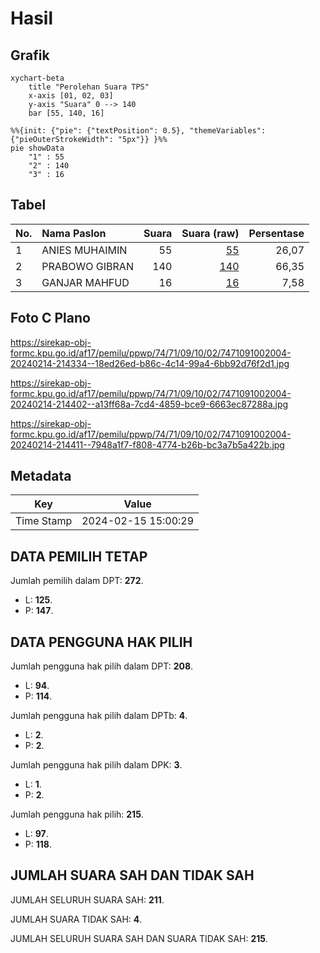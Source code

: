 # Hasil

## Grafik

```mermaid
xychart-beta
    title "Perolehan Suara TPS"
    x-axis [01, 02, 03]
    y-axis "Suara" 0 --> 140
    bar [55, 140, 16]
```

```mermaid
%%{init: {"pie": {"textPosition": 0.5}, "themeVariables": {"pieOuterStrokeWidth": "5px"}} }%%
pie showData
    "1" : 55
    "2" : 140
    "3" : 16
```

## Tabel

| No. | Nama Paslon    | Suara | Suara (raw) | Persentase |
|:--- |:-------------- | -----:| -----------:| ----------:|
| 1   | ANIES MUHAIMIN | 55    | [55][p-1]   | 26,07      |
| 2   | PRABOWO GIBRAN | 140   | [140][p-2]  | 66,35      |
| 3   | GANJAR MAHFUD  | 16    | [16][p-3]   | 7,58       |


[p-1]: https://github.com/gigit-pemilu/pemilu-2024-74-sulawesi-tenggara/blob/main/pilpres/hitung-suara/sub/74-sulawesi-tenggara/sub/71-kota-kendari/sub/09-puuwatu/sub/1002-watulondo/sub/004-tps/sub/paslon-1.txt
[p-2]: https://github.com/gigit-pemilu/pemilu-2024-74-sulawesi-tenggara/blob/main/pilpres/hitung-suara/sub/74-sulawesi-tenggara/sub/71-kota-kendari/sub/09-puuwatu/sub/1002-watulondo/sub/004-tps/sub/paslon-2.txt
[p-3]: https://github.com/gigit-pemilu/pemilu-2024-74-sulawesi-tenggara/blob/main/pilpres/hitung-suara/sub/74-sulawesi-tenggara/sub/71-kota-kendari/sub/09-puuwatu/sub/1002-watulondo/sub/004-tps/sub/paslon-3.txt

## Foto C Plano

https://sirekap-obj-formc.kpu.go.id/af17/pemilu/ppwp/74/71/09/10/02/7471091002004-20240214-214334--18ed26ed-b86c-4c14-99a4-6bb92d76f2d1.jpg

https://sirekap-obj-formc.kpu.go.id/af17/pemilu/ppwp/74/71/09/10/02/7471091002004-20240214-214402--a13ff68a-7cd4-4859-bce9-6663ec87288a.jpg

https://sirekap-obj-formc.kpu.go.id/af17/pemilu/ppwp/74/71/09/10/02/7471091002004-20240214-214411--7948a1f7-f808-4774-b26b-bc3a7b5a422b.jpg


## Metadata

| Key        | Value               |
| ---------- | ------------------- |
| Time Stamp | 2024-02-15 15:00:29 |


## DATA PEMILIH TETAP

Jumlah pemilih dalam DPT: **272**.
 * L: **125**.
 * P: **147**.

## DATA PENGGUNA HAK PILIH

Jumlah pengguna hak pilih dalam DPT: **208**.
 * L: **94**.
 * P: **114**.

Jumlah pengguna hak pilih dalam DPTb: **4**.
 * L: **2**.
 * P: **2**.

Jumlah pengguna hak pilih dalam DPK: **3**.
 * L: **1**.
 * P: **2**.

Jumlah pengguna hak pilih: **215**.
 * L: **97**.
 * P: **118**.

## JUMLAH SUARA SAH DAN TIDAK SAH

JUMLAH SELURUH SUARA SAH: **211**.

JUMLAH SUARA TIDAK SAH: **4**.

JUMLAH SELURUH SUARA SAH DAN SUARA TIDAK SAH: **215**.


